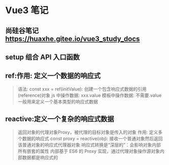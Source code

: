 # Vue3 笔记

## 尚硅谷笔记 https://huaxhe.gitee.io/vue3_study_docs

## setup 组合 API 入口函数

## ref:作用: 定义一个数据的响应式

> 语法: const xxx = ref(initValue):
> 创建一个包含响应式数据的引用(reference)对象
> js 中操作数据: xxx.value
> 模板中操作数据: 不需要.value
> 一般用来定义一个基本类型的响应式数据

## reactive:定义一个复杂的响应式数据
>返回对象的代理对象Proxy，被代理的目标对象是传入的对象
> 作用: 定义多个数据的响应式
> const proxy = reactive(obj): 接收一个普通对象然后返回该普通对象的响应式代理器对象
> 响应式转换是“深层的”：会影响对象内部所有嵌套的属性
> 内部基于 ES6 的 Proxy 实现，通过代理对象操作源对象内部数据都是响应式的
